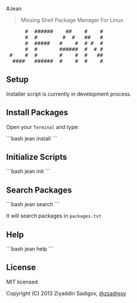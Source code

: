#Jean

>Missing Shell Package Manager For Linux

<pre>
      #  ######    ##    #    #
      #  #        #  #   ##   #
      #  #####   #    #  # #  #
      #  #       ######  #  # #
 #    #  #       #    #  #   ##
  ####   ######  #    #  #    #
</pre>

## Setup

Installer script is currently in development process.

<!-- <p>Open your <code>Terminal</code> and type:</p>
```bash
cd jean
sh installer
``` -->

## Install Packages

<p>Open your <code>Terminal</code> and type:</p>
```bash
jean install <package-name>
```

## Initialize Scripts

<p></p>
```bash
jean init <script-name>
```

## Search Packages

<p></p>
```bash
jean search
```

It will search packages in <code>packages.txt</code>

## Help

<p></p>
```bash
jean help
```


## License

MIT licensed

Copyright (C) 2013 Ziyaddin Sadigov, [@zsadigov](http://twitter.com/zsadigov)